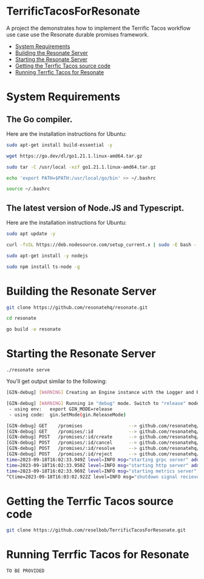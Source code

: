 # TerrificTacosForResonate
A project the demonstrates how to implement the Terrific Tacos workflow use case use the Resonate durable promises framework.

- [System Requirements](#system-requirements)
- [Building the Resonate Server](#building-the-resonate-server)
- [Starting the Resonate Server](#starting-the-resonate-server)
- [Getting the Terrfic Tacos source code](#getting-the-terrfic-tacos-source-code)
- [Running Terrfic Tacos for Resonate](#running-terrfic-tacos-for-resonate)

# System Requirements

## The Go compiler.

Here are the installation instructions for Ubuntu:

```bash
sudo apt-get install build-essential -y

wget https://go.dev/dl/go1.21.1.linux-amd64.tar.gz

sudo tar -C /usr/local -xzf go1.21.1.linux-amd64.tar.gz

echo 'export PATH=$PATH:/usr/local/go/bin' >> ~/.bashrc

source ~/.bashrc

```

## The latest version of Node.JS and Typescript.

Here are the installation instructions for Ubuntu:

```bash
sudo apt update -y

curl -fsSL https://deb.nodesource.com/setup_current.x | sudo -E bash -

sudo apt-get install -y nodejs

sudo npm install ts-node -g

```

# Building the Resonate Server

```bash
git clone https://github.com/resonatehq/resonate.git

cd resonate

go build -o resonate

```

# Starting the Resonate Server

```
./resonate serve
```

You'll get output similar to the following:

```bash
[GIN-debug] [WARNING] Creating an Engine instance with the Logger and Recovery middleware already attached.

[GIN-debug] [WARNING] Running in "debug" mode. Switch to "release" mode in production.
 - using env:	export GIN_MODE=release
 - using code:	gin.SetMode(gin.ReleaseMode)

[GIN-debug] GET    /promises                 --> github.com/resonatehq/resonate/internal/app/subsystems/api/http.(*server).searchPromises-fm (3 handlers)
[GIN-debug] GET    /promises/:id             --> github.com/resonatehq/resonate/internal/app/subsystems/api/http.(*server).readPromise-fm (3 handlers)
[GIN-debug] POST   /promises/:id/create      --> github.com/resonatehq/resonate/internal/app/subsystems/api/http.(*server).createPromise-fm (3 handlers)
[GIN-debug] POST   /promises/:id/cancel      --> github.com/resonatehq/resonate/internal/app/subsystems/api/http.(*server).cancelPromise-fm (3 handlers)
[GIN-debug] POST   /promises/:id/resolve     --> github.com/resonatehq/resonate/internal/app/subsystems/api/http.(*server).resolvePromise-fm (3 handlers)
[GIN-debug] POST   /promises/:id/reject      --> github.com/resonatehq/resonate/internal/app/subsystems/api/http.(*server).rejectPromise-fm (3 handlers)
time=2023-09-18T16:02:33.949Z level=INFO msg="starting grpc server" addr=0.0.0.0:50051
time=2023-09-18T16:02:33.950Z level=INFO msg="starting http server" addr=0.0.0.0:8001
time=2023-09-18T16:02:33.969Z level=INFO msg="starting metrics server" addr=:9090
^Ctime=2023-09-18T16:03:02.922Z level=INFO msg="shutdown signal recieved, shutting down" signal=interrupt
```

# Getting the Terrfic Tacos source code

```bash
git clone https://github.com/reselbob/TerrificTacosForResonate.git
```

# Running Terrfic Tacos for Resonate

```bash
TO BE PROVIDED
```
